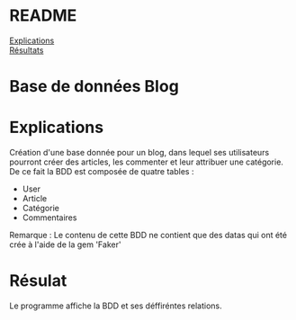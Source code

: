 # README
<a href = https://github.com/Luxilux/blog/blob/master/README.md#explications> Explications<a/> <br>
<a href = https://github.com/Luxilux/blog/blob/master/README.md#r%C3%A9sulat> Résultats<a/>

# Base de données Blog

# Explications 
Création d'une base donnée pour un blog, dans lequel ses utilisateurs pourront créer des articles, les commenter et leur attribuer une catégorie.
De ce fait la BDD est composée de quatre tables :
* User
* Article 
* Catégorie
* Commentaires

Remarque :  Le contenu de cette BDD ne contient que des datas qui ont été crée à  l'aide de la gem 'Faker'

# Résulat
Le programme affiche la BDD et ses déffiréntes relations.

